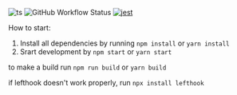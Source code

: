 ![ts](https://badgen.net/badge/Built%20With/TypeScript/blue)
![GitHub Workflow Status](https://img.shields.io/github/workflow/status/Anton2501/todo/build)
[![jest](https://jestjs.io/img/jest-badge.svg)](https://github.com/facebook/jest)

How to start:

1. Install all dependencies by running `npm install` or `yarn install`
2. Srart development by `npm start` or `yarn start`

to make a build run `npm run build` or `yarn build`

if lefthook doesn't work properly, run `npx install lefthook`
